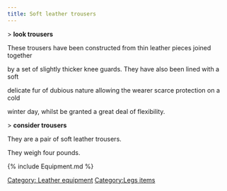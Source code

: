 ```yaml
---
title: Soft leather trousers
---
```


\> **look trousers**

These trousers have been constructed from thin leather pieces joined
together

by a set of slightly thicker knee guards. They have also been lined with
a soft

delicate fur of dubious nature allowing the wearer scarce protection on
a cold

winter day, whilst be granted a great deal of flexibility.

\> **consider trousers**

They are a pair of soft leather trousers.

They weigh four pounds.

{% include Equipment.md %}

[Category: Leather equipment](Category:_Leather_equipment "wikilink")
[Category:Legs items](Category:Legs_items "wikilink")